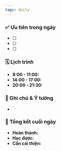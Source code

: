 ```yaml
---
tags: daily
---
```


### ✅ Ưu tiên trong ngày
- [ ]
- [ ]
- [ ]

### 🗓️ Lịch trình
- **8:00 - 11:00:**
- **14:00 - 17:00:**
- **20:00 - 21:30:**

### 📝 Ghi chú & Ý tưởng
-

### 🎯 Tổng kết cuối ngày
- **Hoàn thành:**
- **Học được:**
- **Cần cải thiện:**